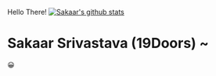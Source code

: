 <!--
**19Doors/19Doors** is a ✨ _special_ ✨ repository because its `README.md` (this file) appears on your GitHub profile.

Here are some ideas to get you started:

- 🔭 I’m currently working on ...
- 🌱 I’m currently learning ...
- 👯 I’m looking to collaborate on ...
- 🤔 I’m looking for help with ...
- 💬 Ask me about ...
- 📫 How to reach me: ...
- 😄 Pronouns: ...
- ⚡ Fun fact: ...
-->

Hello There!
[![Sakaar's github stats](https://github-readme-stats.vercel.app/api?username=19Doors&count_private=true&show_icons=true&theme=radical&hide_rank=false)](https://github.com/anuraghazra/github-readme-stats)

# Sakaar Srivastava (19Doors) ~
😀
